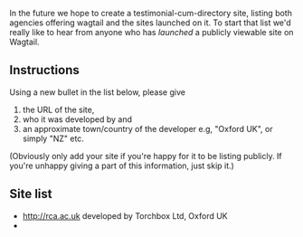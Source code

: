In the future we hope to create a testimonial-cum-directory site, listing both agencies offering wagtail and the sites launched on it. To start that list we'd really like to hear from anyone who has *launched* a publicly viewable site on Wagtail.

## Instructions

Using a new bullet in the list below, please give

1. the URL of the site, 
2. who it was developed by and 
3. an approximate town/country of the developer e.g, "Oxford UK", or simply "NZ" etc.

(Obviously only add your site if you're happy for it to be listing publicly. If you're unhappy giving a part of this information, just skip it.)

## Site list

* http://rca.ac.uk developed by Torchbox Ltd, Oxford UK
* 